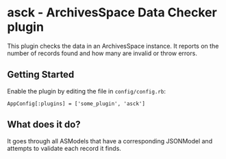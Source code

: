 asck - ArchivesSpace Data Checker plugin
========================================

This plugin checks the data in an ArchivesSpace instance.
It reports on the number of records found and how many are invalid or throw errors.

## Getting Started

Enable the plugin by editing the file in `config/config.rb`:

    AppConfig[:plugins] = ['some_plugin', 'asck']


## What does it do?

It goes through all ASModels that have a corresponding JSONModel and
attempts to validate each record it finds.


